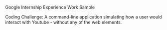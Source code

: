 Google Internship Experience Work Sample

Coding Challenge:
A command-line application simulating how a user would interact with Youtube - without any of the web elements.
